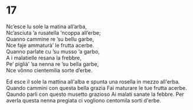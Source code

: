 # 17  
  
Nc’esce lu sole la matina all’arba,  
Nc’asciuta ’a rusatella ’ncoppa all’erbe;  
Quanno cammine re ’su bellu garbe,  
Nce faje ammaturà’ le frutta acerbe.  
Quanno parlate cu ’su musso ’a garbo,  
A i malatielle resana la frebbre,  
Pe’ piglià’ ’sa nenna re ’su bella garbe,  
Nce vônno cientemilia sorte d’erbe.

Ed esce il sole la mattina all'alba
e spunta una rosella in mezzo all'erba.
Quando cammini con questa bella grazia
Fai maturare le tue frutta acerbe.
Qaundo parli con questo musetto grazioso
Ai malati sanate la febbre.
Per averla questa nenna pregiata
ci vogliono centomila sorti d'erbe.
